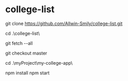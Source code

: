 # college-list

git clone https://github.com/Allwin-Smily/college-list.git

cd .\college-list\

git fetch --all 

git checkout master

cd .\myProject\my-college-app\

npm install
npm start
